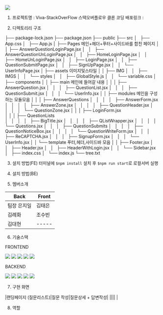 <img src="https://capsule-render.vercel.app/api?type=waving&color=auto&height=200&section=header&text=Viva-StackOverFlow&fontSize=90" />

1. 프로젝트명 : Viva-StackOverFlow
스택오버플로우 클론 코딩
배포링크 : 


2. 디렉토리리 구조


├── package-lock.json
├── package.json
├── public
├── src
│   ├── App.css
│   ├── App.js
│   ├── Pages                            메인+헤더+푸터+사이드바를 합친 페이지
│   │   ├── AnswerQuestionLoginPage.jsx
│   │   ├── AnswerQuestionUnLoginPage.jsx
│   │   ├── HomeLoginPage.jsx
│   │   ├── HomeUnLoginPage.jsx
│   │   ├── LoginPage.jsx
│   │   ├── QuestionSubmitPage.jsx
│   │   ├── SignUpPage.jsx
│   │   └── UserInfoPage.jsx
│   ├── assets                            이미지및스타일
│   │   ├── IMG
│   │   ├── IMGS
│   │   └── styles
│   │       ├── GlobalStyle.js
│   │       └── variable.css
│   ├── components
│   │   ├── main                          메인에 들어갈 내용
│   │   │   ├── AnswerQuestion.jsx
│   │   │   ├── QuestionList.jsx
│   │   │   ├── QuestionSubmit.jsx
│   │   │   └── UserInfo.jsx
│   │   ├── modules                       메인을 구성하는 모듈모음
│   │   │   ├── AnswerQuestions
│   │   │   │   ├── AnswerForm.jsx
│   │   │   │   ├── AnswerZone.jsx
│   │   │   │   ├── QuestionHeader.jsx
│   │   │   │   └── QuestionZone.jsx
│   │   │   ├── LoginForm.jsx            
│   │   │   ├── QuestionLists             
│   │   │   │   ├── BigTitle.jsx
│   │   │   │   ├── QListWrapper.jsx
│   │   │   │   └── Questions.jsx
│   │   │   ├── QuestionSubmits
│   │   │   │   ├── QuestionNoticeBox.jsx
│   │   │   │   └── QuestionWriteForm.jsx
│   │   │   ├── ReCAPTCHA.jsx
│   │   │   ├── SignupForm.jsx
│   │   │   └── UserInfo.jsx
│   │   └── template                       푸터,헤더,사이드바 모음
│   │       ├── Footer.jsx
│   │       ├── Header.jsx
│   │       ├── HeaderWithLogin.jsx
│   │       └── Sidebar.jsx
│   ├── index.css
│   └── index.js
└── tree.txt


3. 설치 방법(FE)
터미널에 `$npm install` 설치 후
`$npm run start`로 로컬서버 실행

4. 설치 방법(BE)

5. 멤버소개

|Back|Front|
|-----|-----|
|팀장 은지일|김태은|
|김례화|조수빈|
|김대현|-----|

6. 기술스택

FRONTEND
<div>
	<img src="https://img.shields.io/badge/React-61DAFB?style=flat&logo=React&logoColor=white" />
	<img src="https://img.shields.io/badge/StyledComponent-DB7093?style=flat&logo=StyledComponent&logoColor=white" />
	<img src="https://img.shields.io/badge/Axios-5A29E4?style=flat&logo=Axios&logoColor=white" />
	<img src="https://img.shields.io/badge/Prettier-F7B93E?style=flat&logo=Prettier&logoColor=white" />
	<img src="https://img.shields.io/badge/ESLint-4B32C3?style=flat&logo=ESLint&logoColor=white" />
</div>

BACKEND
<div>
	<img src="https://img.shields.io/badge/React-61DAFB?style=flat&logo=React&logoColor=white" />
	<img src="https://img.shields.io/badge/StyledComponent-DB7093?style=flat&logo=StyledComponent&logoColor=white" />
	<img src="https://img.shields.io/badge/Axios-5A29E4?style=flat&logo=Axios&logoColor=white" />
	<img src="https://img.shields.io/badge/Prettier-F7B93E?style=flat&logo=Prettier&logoColor=white" />
	<img src="https://img.shields.io/badge/ESLint-4B32C3?style=flat&logo=ESLint&logoColor=white" />
</div>

7. 구현 화면

|랜딩페이지 (질문리스트)|질문 작성|질문상세 + 답변작성|
||||
|


8. 역할
